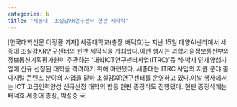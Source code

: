 ```yaml
---
categories: b
title: "세종대  초실감XR연구센터 현판 제막식"
---
```

[한국대학신문 이정환 기자] 세종대학교(총장 배덕효)는 지난 15일 대양AI센터에서 세종대 초실감XR연구센터의 현판 제막식을 개최했다.이번 행사는 과학기술정보통신부와 정보통신기획평가원이 주관하는 ‘대학ICT연구센터사업(ITRC)’등 석·박사 인재양성사업에 신규 선정된 대학을 격려하기 위해 마련됐다. 세종대는 ITRC 사업의 지원 분야 중 디지털 콘텐츠 분야의 사업을 맡아 초실감XR연구센터를 운영하고 있다.이날 행사에서는 ICT 고급인력양성 신규선정 대학의 합동 현판 증정식도 진행됐다. 현판 증정식에는 배덕효 세종대 총장, 박성중 국